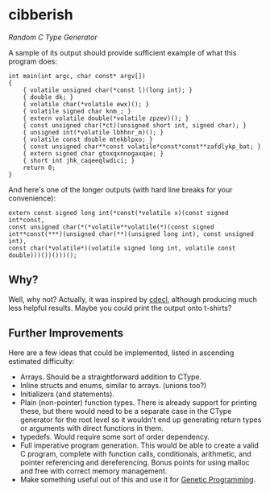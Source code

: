 cibberish
=========

_Random C Type Generator_

A sample of its output should provide sufficient example of what this program does:

    int main(int argc, char const* argv[])
    {
        { volatile unsigned char(*const l)(long int); }
        { double dk; }
        { volatile char(*volatile ewx)(); }
        { volatile signed char knm_; }
        { extern volatile double(*volatile zpzev)(); }
        { const unsigned char(*ct)(unsigned short int, signed char); }
        { unsigned int(*volatile lbhhnr_m)(); }
        { volatile const double mtekblpxo; }
        { const unsigned char**const volatile*const*const**zafdlykp_bat; }
        { extern signed char gtoxqxnnogaxqae; }
        { short int jhk_caqeeqlwdici; }
        return 0;
    }

And here's one of the longer outputs (with hard line breaks for your convenience):

    extern const signed long int(*const(*volatile x)(const signed int*const,
    const unsigned char(*(*volatile**volatile(*)(const signed
    int**const(***)(unsigned char(**)(unsigned long int), const unsigned int),
    const char(*volatile*)(volatile signed long int, volatile const
    double)))())()))();

Why?
----

Well, why not? Actually, it was inspired by [cdecl][cdecl], although
producing much less helpful results. Maybe you could print the output
onto t-shirts?

[cdecl]: http://cdecl.org/

Further Improvements
--------------------

Here are a few ideas that could be implemented, listed in ascending
estimated difficulty:

* Arrays. Should be a straightforward addition to CType.
* Inline structs and enums, similar to arrays. (unions too?)
* Initializers (and statements).
* Plain (non-pointer) function types. There is already support for
  printing these, but there would need to be a separate case in the
  CType generator for the root level so it wouldn't end up generating
  return types or arguments with direct functions in them.
* typedefs. Would require some sort of order dependency.
* Full imperative program generation. This would be able to create a
  valid C program, complete with function calls, conditionals,
  arithmetic, and pointer referencing and dereferencing. Bonus points
  for using malloc and free with correct memory management.
* Make something useful out of this and use it for [Genetic
  Programming][gp].

[gp]: http://en.wikipedia.org/wiki/Genetic_programming
